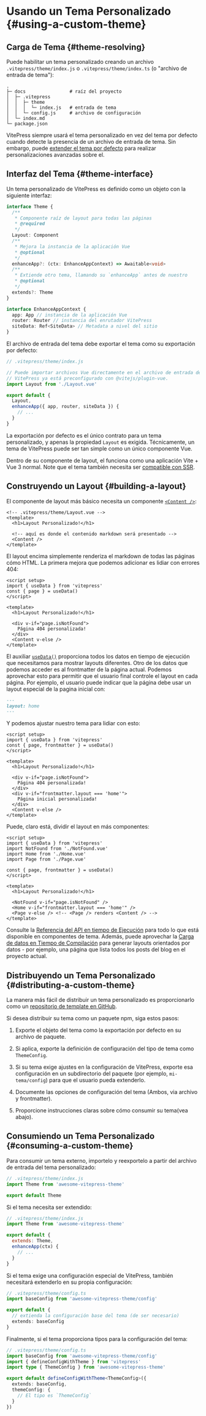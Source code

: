 # Usando un Tema Personalizado {#using-a-custom-theme}

## Carga de Tema {#theme-resolving}

Puede habilitar un tema personalizado creando un archivo `.vitepress/theme/index.js` o `.vitepress/theme/index.ts` (o "archivo de entrada de tema"):

```
.
├─ docs                # raíz del proyecto
│  ├─ .vitepress
│  │  ├─ theme
│  │  │  └─ index.js   # entrada de tema
│  │  └─ config.js     # archivo de configuración
│  └─ index.md
└─ package.json
```

VitePress siempre usará el tema personalizado en vez del tema por defecto cuando detecte la presencia de un archivo de entrada de tema. Sin embargo, puede [extender el tema por defecto](./extending-default-theme) para realizar personalizaciones avanzadas sobre el.

## Interfaz del Tema {#theme-interface}

Un tema personalizado de VitePress es definido como un objeto con la siguiente interfaz:

```ts
interface Theme {
  /**
   * Componente raíz de layout para todas las páginas
   * @required
   */
  Layout: Component
  /**
   * Mejora la instancia de la aplicación Vue
   * @optional
   */
  enhanceApp?: (ctx: EnhanceAppContext) => Awaitable<void>
  /**
   * Extiende otro tema, llamando su `enhanceApp` antes de nuestro
   * @optional
   */
  extends?: Theme
}

interface EnhanceAppContext {
  app: App // instancia de la aplicación Vue
  router: Router // instancia del enrutador VitePress
  siteData: Ref<SiteData> // Metadata a nivel del sitio
}
```

El archivo de entrada del tema debe exportar el tema como su exportación por defecto:

```js
// .vitepress/theme/index.js

// Puede importar archivos Vue directamente en el archivo de entrada del tema
// VitePress ya está preconfigurado con @vitejs/plugin-vue.
import Layout from './Layout.vue'

export default {
  Layout,
  enhanceApp({ app, router, siteData }) {
    // ...
  }
}
```

La exportación por defecto es el único contrato para un tema personalizado, y apenas la propiedad `Layout` es exigida. Técnicamente, un tema de VitePress puede ser tan simple como un único componente Vue.

Dentro de su componente de layout, el funciona como una aplicación Vite + Vue 3 normal. Note que el tema también necesita ser [compatible con SSR](./ssr-compat).

## Construyendo un Layout {#building-a-layout}

El componente de layout más básico necesita un componente [`<Content />`](../reference/runtime-api#content):

```vue
<!-- .vitepress/theme/Layout.vue -->
<template>
  <h1>Layout Personalizado!</h1>

  <!-- aquí es donde el contenido markdown será presentado -->
  <Content />
</template>
```

El layout encima simplemente renderiza el markdown de todas las páginas cómo HTML. La primera mejora que podemos adicionar es lidiar con errores 404:

```vue{1-4,9-12}
<script setup>
import { useData } from 'vitepress'
const { page } = useData()
</script>

<template>
  <h1>Layout Personalizado!</h1>

  <div v-if="page.isNotFound">
    Página 404 personalizada!
  </div>
  <Content v-else />
</template>
```

El auxiliar [`useData()`](../reference/runtime-api#usedata) proporciona todos los datos en tiempo de ejecución que necesitamos para mostrar layouts diferentes. Otro de los datos que podemos acceder es al frontmatter de la página actual. Podemos aprovechar esto para permitir que el usuario final controle el layout en cada página. Por ejemplo, el usuario puede indicar que la página debe usar un layout especial de la pagina inicial con:

```md
---
layout: home
---
```

Y podemos ajustar nuestro tema para lidiar con esto:

```vue{3,12-14}
<script setup>
import { useData } from 'vitepress'
const { page, frontmatter } = useData()
</script>

<template>
  <h1>Layout Personalizado!</h1>

  <div v-if="page.isNotFound">
    Página 404 personalizada!
  </div>
  <div v-if="frontmatter.layout === 'home'">
    Página inicial personalizada!
  </div>
  <Content v-else />
</template>
```

Puede, claro está, dividir el layout en más componentes:

```vue{3-5,12-15}
<script setup>
import { useData } from 'vitepress'
import NotFound from './NotFound.vue'
import Home from './Home.vue'
import Page from './Page.vue'

const { page, frontmatter } = useData()
</script>

<template>
  <h1>Layout Personalizado!</h1>

  <NotFound v-if="page.isNotFound" />
  <Home v-if="frontmatter.layout === 'home'" />
  <Page v-else /> <!-- <Page /> renders <Content /> -->
</template>
```

Consulte la [Referencia del API en tiempo de Ejecución](../reference/runtime-api) para todo lo que está disponible en componentes de tema. Además, puede aprovechar la [Carga de datos en Tiempo de Compilación](./data-loading) para generar layouts orientados por datos - por ejemplo, una página que lista todos los posts del blog en el proyecto actual.

## Distribuyendo un Tema Personalizado {#distributing-a-custom-theme}

La manera más fácil de distribuir un tema personalizado es proporcionarlo como un [repositorio de template en GitHub](https://docs.github.com/en/repositories/creating-and-managing-repositories/creating-a-template-repository).

Si desea distribuir su tema como un paquete npm, siga estos pasos:

1. Exporte el objeto del tema como la exportación por defecto en su archivo de paquete.

2. Si aplica, exporte la definición de configuración del tipo de tema como `ThemeConfig`.

3. Si su tema exige ajustes en la configuración de VitePress, exporte esa configuración en un subdirectorio del paquete (por ejemplo, `mi-tema/config`) para que el usuario pueda extenderlo.

4. Documente las opciones de configuración del tema (Ambos, via archivo y frontmatter).

5. Proporcione instrucciones claras sobre cómo consumir su tema(vea abajo).

## Consumiendo un Tema Personalizado {#consuming-a-custom-theme}

Para consumir un tema externo, importelo y reexportelo a partir del archivo de entrada del tema personalizado:

```js
// .vitepress/theme/index.js
import Theme from 'awesome-vitepress-theme'

export default Theme
```

Si el tema necesita ser extendido:

```js
// .vitepress/theme/index.js
import Theme from 'awesome-vitepress-theme'

export default {
  extends: Theme,
  enhanceApp(ctx) {
    // ...
  }
}
```

Si el tema exige una configuración especial de VitePress, también necesitará extenderlo en su propia configuración:

```ts
// .vitepress/theme/config.ts
import baseConfig from 'awesome-vitepress-theme/config'

export default {
  // extienda la configuración base del tema (de ser necesario)
  extends: baseConfig
}
```

Finalmente, si el tema proporciona tipos para la configuración del tema:

```ts
// .vitepress/theme/config.ts
import baseConfig from 'awesome-vitepress-theme/config'
import { defineConfigWithTheme } from 'vitepress'
import type { ThemeConfig } from 'awesome-vitepress-theme'

export default defineConfigWithTheme<ThemeConfig>({
  extends: baseConfig,
  themeConfig: {
    // El tipo es `ThemeConfig`
  }
})
```
